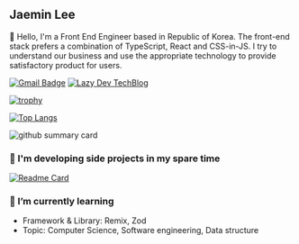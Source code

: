 ## Jaemin Lee

👋 Hello, I'm a Front End Engineer based in Republic of Korea.
The front-end stack prefers a combination of TypeScript, React and CSS-in-JS.
I try to understand our business and use the appropriate technology to provide satisfactory product for users.

[![Gmail Badge](https://img.shields.io/badge/Gmail-roy.jm.lee@gmail.com-teal?style=flat-square&logo=gmail&logoColor=white&link=mailto:roy.jm.lee@gmail.com)](mailto:roy.jm.lee@gmail.com)
[![Lazy Dev TechBlog](https://img.shields.io/badge/Lazy%20Dev-TechBlog-ffa7c4?style=flat-square&logo=https://i.ibb.co/DWcg2zC/icon-512x512.png)](https://lazydev.gatsbyjs.io/)

[![trophy](https://github-profile-trophy.vercel.app/?username=jaem1n207&theme=gitdimmed&rank=SECRET,S,AAA,AA,A,B&margin-w=4)](https://github.com/ryo-ma/github-profile-trophy)

[![Top Langs](https://github-readme-stats-git-masterrstaa-rickstaa.vercel.app/api/top-langs/?username=jaem1n207&layout=compact&theme=dracula)](https://github.com/anuraghazra/github-readme-stats)

![github summary card](http://github-profile-summary-cards.vercel.app/api/cards/profile-details?username=jaem1n207&theme=monokai)

### 🔭 I'm developing side projects in my spare time
[![Readme Card](https://github-readme-stats-git-masterrstaa-rickstaa.vercel.app/api/pin/?username=jaem1n207&repo=quick-weather-view)](https://github.com/jaem1n207/quick-weather-view)

### 🌱 I’m currently learning
- Framework & Library: Remix, Zod
- Topic: Computer Science, Software engineering, Data structure

